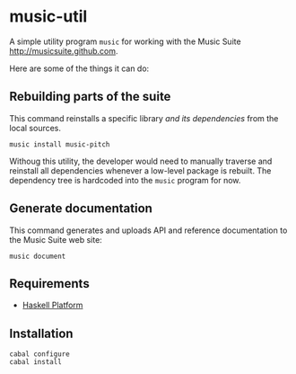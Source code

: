 
# music-util

A simple utility program `music` for working with the Music Suite <http://musicsuite.github.com>.

Here are some of the things it can do:

## Rebuilding parts of the suite 

This command reinstalls a specific library *and its dependencies* from the local sources.
 
    music install music-pitch

Withoug this utility, the developer would need to manually traverse and reinstall all dependencies whenever a low-level package is rebuilt. The dependency tree is hardcoded into the `music` program for now.

## Generate documentation

This command generates and uploads API and reference documentation to the Music Suite web site:

    music document



## Requirements

* [Haskell Platform](http://www.haskell.org/platform)

## Installation

    cabal configure
    cabal install
